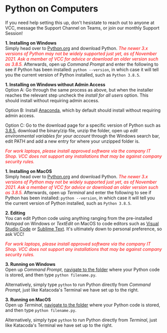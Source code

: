 # Python on Computers
If you need help setting this up, don't hesistate to reach out to anyone at VCC, message the Support Channel on Teams, or join our monthly Support Session!

**1. Installing on Windows**<br>
Simply head over to [Python.org](https://www.python.org/) and download Python. <span style="color:red">*The newer 3.x versions of Python may not be widely supported just yet, as of November 2021. Ask a member of VCC for advice or download an older version such as 3.8.5.*</span> Afterwards, open up *Command Prompt* and enter the following to see if Python has been installed: ```python --version```, in which case it will tell you the current version of Python installed, such as ```Python 3.8.5```.

**1. Installing on Windows without Admin Access**<br>
Option A: Go through the same process as above, but when the installer reaches the relevant step uncheck the *install for all users* option. This should install without requiring admin access.

Option B: Install [Anaconda](https://www.anaconda.com/), which by default should install without requiring admin access.

Option C: Go to the download page for a specific version of Python such as [3.8.5](https://www.python.org/downloads/release/python-385/), download the binary/zip file, unzip the folder, open up *edit environmental variables for your account* through the Windows search bar, edit PATH and add a new entry for where your unzipped folder is.

<span style="color:red">*For work laptops, please install approved software via the company IT Shop. VCC does not support any installations that may be against company security rules.*</span>

**1. Installing on MacOS**<br>
Simply head over to [Python.org](https://www.python.org/) and download Python. <span style="color:red">*The newer 3.x versions of Python may not be widely supported just yet, as of November 2021. Ask a member of VCC for advice or download an older version such as 3.8.5.*</span> Afterwards, open up *Terminal* and enter the following to see if Python has been installed: ```python --version```, in which case it will tell you the current version of Python installed, such as ```Python 3.8.5```.

**2. Editing**<br>
You can edit Python code using anything ranging from the pre-installed *Notepad* on Windows or *TextEdit* on MacOS to code editors such as [Visual Studio Code](https://code.visualstudio.com) or [Sublime Text](https://www.sublimetext.com/download). It's ultimately down to personal preference, so ask VCC!

<span style="color:red">*For work laptops, please install approved software via the company IT Shop. VCC does not support any installations that may be against company security rules.*</span>

**3. Running on Windows**<br>
Open up *Command Prompt*, [navigate to the folder](https://www.howtogeek.com/659411/how-to-change-directories-in-command-prompt-on-windows-10/) where your Python code is stored, and then type ```python filename.py```.

Alternatively, simply type ```python``` to run Python directly from *Command Prompt*, just like Katacoda's Terminal we have set up to the right.

**3. Running on MacOS**<br>
Open up *Terminal*, [navigate to the folder](https://www.maketecheasier.com/run-python-script-in-mac/) where your Python code is stored, and then type ```python filename.py```.

Alternatively, simply type ```python``` to run Python directly from *Terminal*, just like Katacoda's Terminal we have set up to the right.
